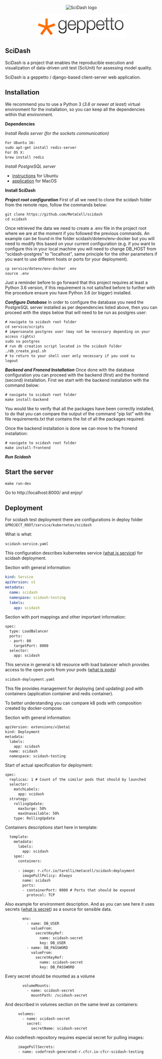 <p align="center">
  <img src="http://scidash.github.io/assets/scidash-text.png" alt="SciDash logo"/>
</p>
<p align="center">
    <img src="https://github.com/tarelli/bucket/blob/master/geppetto%20logo.png?raw=true" alt="Geppetto logo"/>
</p>

## SciDash

SciDash is a project that enables the reproducible execution and visualization of data-driven unit test (SciUnit) for assessing model quality.

SciDash is a geppetto / django-based client-server web application.

## Installation

We recommend you to use a Python 3 (*3.6 or newer at least*) virtual environment for the installation, so you can keep all the dependencies within that environment.

**Dependencies**

*Install Redis server (for the sockets communication)*
```
For Ubuntu 16:
sudo apt-get install redis-server
For OS X:
brew install redis
```

*Install PostgreSQL server*
- [instructions](https://www.postgresql.org/download/linux/ubuntu/) for Ubuntu
- [application](https://postgresapp.com/) for MacOS

**Install SciDash**

***Project root configuration***
First of all we need to clone the scidash folder from the remote repo, follow the commands below:

```
git clone https://github.com/MetaCell/scidash
cd scidash
```

Once retrieved the data we need to create a .env file in the project root where we are at the moment if you followed the previous commands.
An example can be found in the folder scidash/dotenv/env-docker but you will need to modify this based on your current configuration (e.g. if you want to configure this in your local machine you will need to change DB_HOST from "scidash-postgres" to "localhost", same principle for the other parameters if you want to use different hosts or ports for your deployment).

```
cp service/dotenv/env-docker .env
source .env
```

Just a reminder before to go forward that this project requires at least a Python 3.6 version, if this requirement is not satisfied before to further with the procedure ensure you have Python 3.6 (or bigger) installed.

***Configure Database***
In order to configure the database you need the PostgreSQL server installed as per dependencies listed above, then you can proceed with the steps below that will need to be run as postgres user:

```
# navigate to scidash root folder
cd service/scripts
# impersonate postgres user (may not be necessary depending on your access rights)
sudo su postgres
# run db creation script located in the scidash folder
./db_create_psql.sh
# to return to your shell user only necessary if you used su
logout
```

***Backend and Fronend Installation***
Once done with the database configuration you can proceed with the backend (first) and the frontend (second) installation.
First we start with the backend installation with the command below:
```
# navigate to scidash root folder
make install-backend
```
You would like to verify that all the packages have been correctly installed, to do that you can compare the output of the command "pip list" with the file requirements.txt that contains the list of all the packages required.

Once the backend installation is done we can move to the fronend installation:
```
# navigate to scidash root folder
make install-frontend
```

***Run Scidash***

## Start the server
```
make run-dev
```

Go to http://localhost:8000/ and enjoy!


## Deployment

For scidash test deployment there are configurations in deploy folder `$PROJECT_ROOT/service/kubernetes/scidash`

What is what:

`scidash-service.yaml`

This configuration describes kubernetes service ([what is service](https://kubernetes.io/docs/concepts/services-networking/service/)) for scidash deployment.

Section with general information:

```yaml
kind: Service
apiVersion: v1
metadata:
  name: scidash
  namespace: scidash-testing
  labels:
    app: scidash
```

Section with port mappings and other important information:

```
spec:
  type: LoadBalancer
  ports:
  - port: 80
    targetPort: 8000
  selector:
    app: scidash
```

This service in general is k8 resource with load balancer which provides access to the open ports from your pods ([what is pods](https://kubernetes.io/docs/concepts/workloads/pods/pod/))

`scidash-deployment.yaml`

This file provides management for deploying (and updating) pod with containers (application container and redis container).

To better understanding you can compare k8 pods with composition created by docker-compose.

Section with general information:

```
apiVersion: extensions/v1beta1
kind: Deployment
metadata:
  labels:
    app: scidash
  name: scidash
  namespace: scidash-testing
```

Start of actual specification for deployment:

```
spec:
  replicas: 1 # Count of the similar pods that should by launched
  selector:
    matchLabels:
      app: scidash
  strategy:
    rollingUpdate:
      maxSurge: 50%
      maxUnavailable: 50%
    type: RollingUpdate
```
Containers descriptions start here in template:

```
  template:
    metadata:
      labels:
        app: scidash
    spec:
      containers:

      - image: r.cfcr.io/tarelli/metacell/scidash:deployment
        imagePullPolicy: Always
        name: scidash
        ports:
        - containerPort: 8000 # Ports that should be exposed
          protocol: TCP
```

Also example for environment description. And as you can see here it uses secrets ([what is secret](https://kubernetes.io/docs/concepts/configuration/secret/)) as a source for sensible data.

```
        env:
          - name: DB_USER
            valueFrom:
              secretKeyRef:
                name: scidash-secret
                key: DB_USER
          - name: DB_PASSWORD
            valueFrom:
              secretKeyRef:
                name: scidash-secret
                key: DB_PASSWORD
```
Every secret should be mounted as a volume

```
        volumeMounts:
          - name: scidash-secret
            mountPath: /scidash-secret
```

And described in volumes section on the same level as containers:
```
      volumes:
        - name: scidash-secret
          secret:
            secretName: scidash-secret
```

Also codefresh repository requires especial secret for pulling images:

```
      imagePullSecrets:
      - name: codefresh-generated-r.cfcr.io-cfcr-scidash-testing
```
